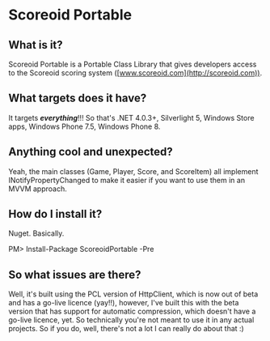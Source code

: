 # Scoreoid Portable #

## What is it? ##
Scoreoid Portable is a Portable Class Library that gives developers access to the Scoreoid scoring system ([www.scoreoid.com](http://scoreoid.com)).

## What targets does it have? ##
It targets ***everything***!!! So that's .NET 4.0.3+, Silverlight 5, Windows Store apps, Windows Phone 7.5, Windows Phone 8.

## Anything cool and unexpected? ##
Yeah, the main classes (Game, Player, Score, and ScoreItem) all implement INotifyPropertyChanged to make it easier if you want to use them in an MVVM approach.

## How do I install it? ##
Nuget. Basically. 

PM> Install-Package ScoreoidPortable -Pre

## So what issues are there? ##
Well, it's built using the PCL version of HttpClient, which is now out of beta and has a go-live licence (yay!!), however, I've built this with the beta version that has support for automatic compression, which doesn't have a go-live licence, yet. So technically you're not meant to use it in any actual projects. So if you do, well, there's not a lot I can really do about that :)